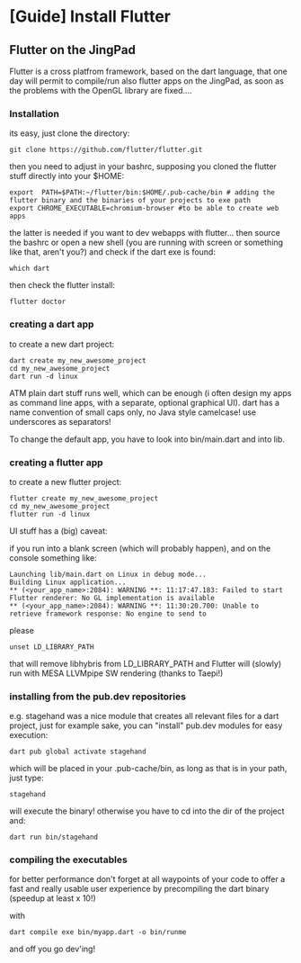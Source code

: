 # [Guide] Install Flutter

## Flutter on the JingPad

Flutter is a cross platfrom framework, based on the dart language, that one day will permit to compile/run also flutter apps on the JingPad, as soon as the problems with the OpenGL library are fixed....

### Installation

its easy, just clone the directory:
```
git clone https://github.com/flutter/flutter.git
```
then you need to adjust in your bashrc, supposing you cloned the flutter stuff directly into your $HOME:
```
export  PATH=$PATH:~/flutter/bin:$HOME/.pub-cache/bin # adding the flutter binary and the binaries of your projects to exe path
export CHROME_EXECUTABLE=chromium-browser #to be able to create web apps
```
the latter is needed if you want to dev webapps with flutter...
then source the bashrc or open a new shell (you are running with screen or something like that, aren't you?)
and check if the dart exe is found:
```
which dart
```
    
then check the flutter install:
```
flutter doctor
```

### creating a dart app

to create a new dart project:
```
dart create my_new_awesome_project
cd my_new_awesome_project
dart run -d linux
```

ATM  plain dart stuff runs well, which can be enough (i often design my apps as command line apps, with a separate, optional graphical UI).
dart has a name convention of small caps only, no Java style camelcase! use underscores as separators!

To change the default app, you have to look into bin/main.dart and into lib.


### creating a flutter app

to create a new flutter project:
```
flutter create my_new_awesome_project
cd my_new_awesome_project
flutter run -d linux
```

UI stuff has a (big) caveat:

if you run into a blank screen (which will probably happen), and on the console something like:

```
Launching lib/main.dart on Linux in debug mode...
Building Linux application...
** (<your_app_name>:2084): WARNING **: 11:17:47.183: Failed to start Flutter renderer: No GL implementation is available
** (<your_app_name>:2084): WARNING **: 11:30:20.700: Unable to retrieve framework response: No engine to send to
```
please

```
unset LD_LIBRARY_PATH
```
that will remove libhybris from LD_LIBRARY_PATH and Flutter will (slowly) run with MESA LLVMpipe SW rendering
(thanks to Taepi!) 

### installing from the pub.dev repositories

e.g. stagehand was a nice module that creates all relevant files for a dart project, just for example sake, 
you can "install" pub.dev modules for easy execution:

```
dart pub global activate stagehand
```

which will be placed in your .pub-cache/bin, as long as that is in your path, just  type:
```
stagehand
```
will execute the binary!
otherwise you have to cd into the dir of the project and:
```
dart run bin/stagehand
```


### compiling the executables

for better performance don't forget at all waypoints of your code to offer a fast and really usable user experience by 
precompiling the dart binary (speedup at least x 10!)

with 
```
dart compile exe bin/myapp.dart -o bin/runme
```

and off you go dev'ing!
